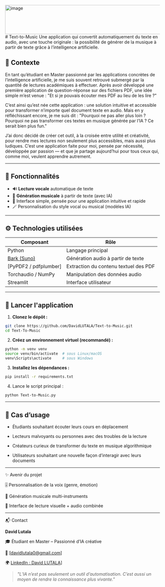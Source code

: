 <img width="876" height="95" alt="image" src="https://github.com/user-attachments/assets/6d9c57a2-40d9-4ac3-af07-d4e356c59bb2" /># Text-to-Music
Une application qui convertit automatiquement du texte en audio, avec une touche originale : la possibilité de générer de la musique à partir de texte grâce à l’intelligence artificielle.


## 📌 Contexte

En tant qu’étudiant en Master passionné par les applications concrètes de l’intelligence artificielle, je me suis souvent retrouvé submergé par la quantité de lectures académiques à effectuer. Après avoir développé une première application de question-réponse sur des fichiers PDF, une idée simple m’est venue :
"Et si je pouvais écouter mes PDF au lieu de les lire ?"

C’est ainsi qu’est née cette application : une solution intuitive et accessible pour transformer n’importe quel document texte en audio. Mais en y réfléchissant encore, je me suis dit :
"Pourquoi ne pas aller plus loin ? Pourquoi ne pas transformer ces textes en musique générée par l’IA ? Ce serait bien plus fun."

J’ai donc décidé de créer cet outil, à la croisée entre utilité et créativité, pour rendre mes lectures non seulement plus accessibles, mais aussi plus ludiques. C’est une application faite pour moi, pensée par nécessité, développée par passion — et que je partage aujourd’hui pour tous ceux qui, comme moi, veulent apprendre autrement.

---

## 🧠 Fonctionnalités

- 🔊 **Lecture vocale** automatique de texte
- 🎵 **Génération musicale** à partir de texte (avec IA)
- 🧰 Interface simple, pensée pour une application intuitive et rapide
- 🪄 Personnalisation du style vocal ou musical (modèles IA)

---

## ⚙️ Technologies utilisées

| Composant             | Rôle                                 |
|-----------------------|--------------------------------------|
| Python                | Langage principal                    |
| [Bark (Suno)](https://github.com/suno-ai/bark) | Génération audio à partir de texte |
| [PyPDF2 / pdfplumber] | Extraction du contenu textuel des PDF |
| Torchaudio / NumPy    | Manipulation des données audio       |
| Streamlit | Interface utilisateur  |

---

## 🚀 Lancer l'application

1. **Clonez le dépôt :**

```bash
git clone https://github.com/DavidLUTALA/Text-to-Music.git
cd Text-To-Music

```

2. **Créez un environnement virtuel (recommandé) :**

```bash
python -m venv venv
source venv/bin/activate  # sous Linux/macOS
venv\Scripts\activate     # sous Windows

```

3. **Installez les dépendances :**

```bash
pip install -r requirements.txt

```

4. Lance le script principal :

```bash
python Text-to-Music.py

```

---

## 🎯 Cas d’usage

- Étudiants souhaitant écouter leurs cours en déplacement

- Lecteurs malvoyants ou personnes avec des troubles de la lecture

- Créateurs curieux de transformer du texte en musique algorithmique

- Utilisateurs souhaitant une nouvelle façon d’interagir avec leurs documents

---

✨ Avenir du projet

🎚️ Personnalisation de la voix (genre, émotion)

🎼 Génération musicale multi-instruments

📖 Interface de lecture visuelle + audio combinée

---

📬 Contact

**David Lutala**

🎓 Étudiant en Master – Passionné d’IA créative

📧 [davidlutala0@gmail.com]

🌍 [LinkedIn : David LUTALA](https://www.linkedin.com/in/david-lutala-719952164/)]



> *"L’IA n’est pas seulement un outil d’automatisation. C’est aussi un moyen de rendre la connaissance plus vivante."*

